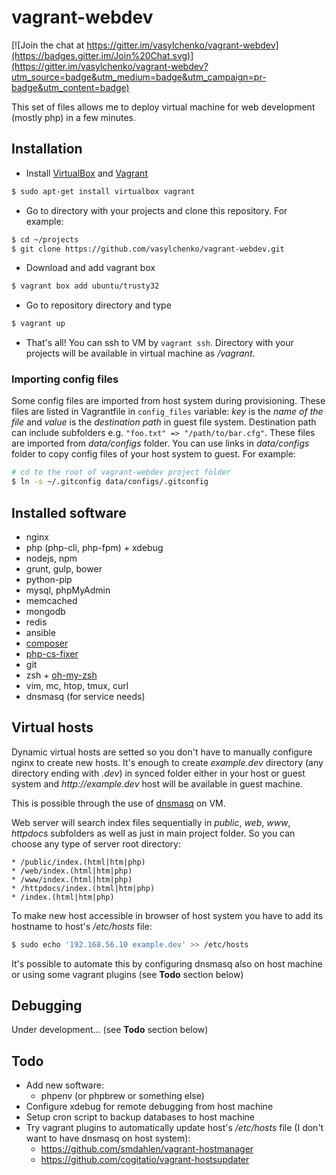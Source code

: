 vagrant-webdev
==============

[![Join the chat at https://gitter.im/vasylchenko/vagrant-webdev](https://badges.gitter.im/Join%20Chat.svg)](https://gitter.im/vasylchenko/vagrant-webdev?utm_source=badge&utm_medium=badge&utm_campaign=pr-badge&utm_content=badge)

This set of files allows me to deploy virtual machine for web development (mostly php) in a few minutes.

Installation
------------

* Install [VirtualBox](https://www.virtualbox.org/) and [Vagrant](http://www.vagrantup.com/)
```bash
$ sudo apt-get install virtualbox vagrant
```
* Go to directory with your projects and clone this repository. For example:
```bash
$ cd ~/projects
$ git clone https://github.com/vasylchenko/vagrant-webdev.git
```
* Download and add vagrant box
```bash
$ vagrant box add ubuntu/trusty32
```
* Go to repository directory and type
```bash
$ vagrant up
```
* That's all! You can ssh to VM by ```vagrant ssh```. Directory with your projects will be available in virtual machine as _/vagrant_.

### Importing config files

Some config files are imported from host system during provisioning. These files are listed in Vagrantfile in ```config_files``` variable: _key_ is the _name of the file_ and _value_ is the _destination path_ in guest file system. Destination path can include subfolders e.g. ```"foo.txt" => "/path/to/bar.cfg"```. These files are imported from _data/configs_ folder. You can use links in _data/configs_ folder to copy config files of your host system to guest. For example:

```bash
# cd to the root of vagrant-webdev project folder
$ ln -s ~/.gitconfig data/configs/.gitconfig
```

Installed software
------------------

* nginx
* php (php-cli, php-fpm) + xdebug
* nodejs, npm
* grunt, gulp, bower
* python-pip
* mysql, phpMyAdmin
* memcached
* mongodb
* redis
* ansible
* [composer](https://getcomposer.org/)
* [php-cs-fixer](https://github.com/fabpot/PHP-CS-Fixer)
* git
* zsh + [oh-my-zsh](https://github.com/robbyrussell/oh-my-zsh)
* vim, mc, htop, tmux, curl
* dnsmasq (for service needs)

Virtual hosts
---------------

Dynamic virtual hosts are setted so you don't have to manually configure nginx to create new hosts. It's enough to create _example.dev_ directory (any directory ending with _.dev_) in synced folder either in your host or guest system and _http://example.dev_ host will be available in guest machine.

This is possible through the use of [dnsmasq](http://www.thekelleys.org.uk/dnsmasq/doc.html) on VM.

Web server will search index files sequentially in _public_, _web_, _www_, _httpdocs_ subfolders as well as just in main project folder. So you can choose any type of server root directory:

    * /public/index.(html|htm|php)
    * /web/index.(html|htm|php)
    * /www/index.(html|htm|php)
    * /httpdocs/index.(html|htm|php)
    * /index.(html|htm|php)

To make new host accessible in browser of host system you have to add its hostname to host's _/etc/hosts_ file:

```bash
$ sudo echo '192.168.56.10 example.dev' >> /etc/hosts
```

It's possible to automate this by configuring dnsmasq also on host machine or using some vagrant plugins (see __Todo__ section below)

Debugging
---------

Under development... (see __Todo__ section below)

Todo
----

* Add new software:
    * phpenv (or phpbrew or something else)
* Configure xdebug for remote debugging from host machine
* Setup cron script to backup databases to host machine
* Try vagrant plugins to automatically update host's _/etc/hosts_ file (I don't want to have dnsmasq on host system):
    * https://github.com/smdahlen/vagrant-hostmanager
    * https://github.com/cogitatio/vagrant-hostsupdater